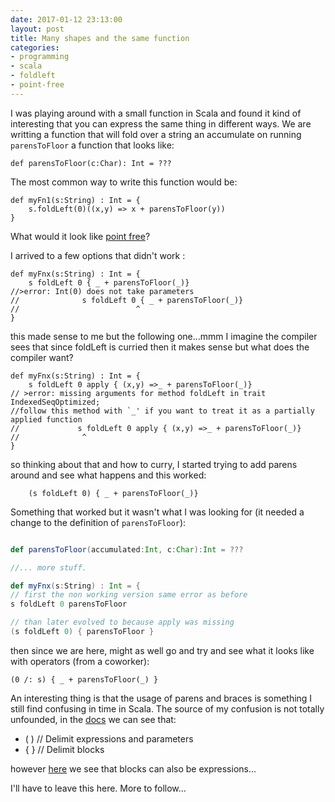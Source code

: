 ```yaml
---
date: 2017-01-12 23:13:00
layout: post
title: Many shapes and the same function
categories:
- programming
- scala
- foldleft
- point-free
---
```


I was playing around with a small function in Scala and found it kind of interesting that you can express the same thing in
different ways.
We are writting a function that will fold over a string an accumulate on running `parensToFloor` a function that looks
like:

```
def parensToFloor(c:Char): Int = ???
```

The most common way to write this function would be:

```
def myFn1(s:String) : Int = {
	s.foldLeft(0)((x,y) => x + parensToFloor(y))
}
```

What would it look like [point free](https://en.wikipedia.org/wiki/Tacit_programming)? 

I arrived to a few options that didn't work :

```
def myFnx(s:String) : Int = {
    s foldLeft 0 { _ + parensToFloor(_)}
//>error: Int(0) does not take parameters
//              s foldLeft 0 { _ + parensToFloor(_)}
//                          ^
}
```
this made sense to me but the following one...mmm I imagine the compiler sees that since foldLeft is curried then it makes sense but what does the compiler want?


```
def myFnx(s:String) : Int = {
    s foldLeft 0 apply { (x,y) =>_ + parensToFloor(_)}
// >error: missing arguments for method foldLeft in trait IndexedSeqOptimized;
//follow this method with `_' if you want to treat it as a partially applied function
//             s foldLeft 0 apply { (x,y) =>_ + parensToFloor(_)}
//              ^
}
```

so thinking about that and how to curry, I started trying to add parens around and see what happens and
this worked:

```
    (s foldLeft 0) { _ + parensToFloor(_)}
```

Something that worked but it wasn't what I was looking for (it needed a change to the definition of `parensToFloor`):

```Scala

def parensToFloor(accumulated:Int, c:Char):Int = ???

//... more stuff.

def myFnx(s:String) : Int = {
// first the non working version same error as before
s foldLeft 0 parensToFloor

// than later evolved to because apply was missing
(s foldLeft 0) { parensToFloor }

```
then since we are here, might as well go and try and see what it looks like with operators (from a coworker):

```
(0 /: s) { _ + parensToFloor(_) }
```

An interesting thing is that the usage of parens and braces is something I still find confusing in time in Scala. 
The source of my confusion is not totally unfounded, in the [docs]() we can see that: 

* ( )        // Delimit expressions and parameters
* { }        // Delimit blocks

however [here](https://www.scala-lang.org/files/archive/spec/2.11/06-expressions.html) we see that blocks can also be expressions...


I'll have to leave this here. More to follow...

